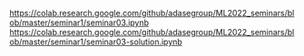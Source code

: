 https://colab.research.google.com/github/adasegroup/ML2022_seminars/blob/master/seminar1/seminar03.ipynb
https://colab.research.google.com/github/adasegroup/ML2022_seminars/blob/master/seminar1/seminar03-solution.ipynb
